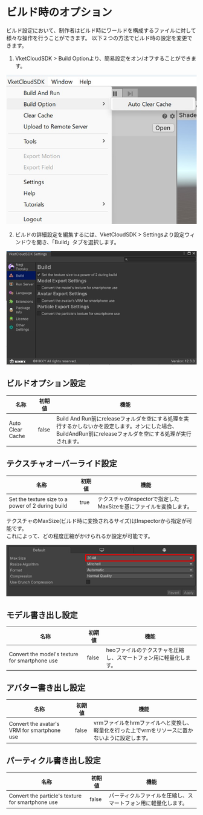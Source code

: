 # ビルド時のオプション

ビルド設定において、制作者はビルド時にワールドを構成するファイルに対して様々な操作を行うことができます。
以下２つの方法でビルド時の設定を変更できます。

1. VketCloudSDK > Build Optionより、簡易設定をオン/オフすることができます。

![BuildOptions_0](img/BuildOptions_0.jpg)

2. ビルドの詳細設定を編集するには、VketCloudSDK > Settingsより設定ウィンドウを開き、「Build」タブを選択します。

![BuildOptions_1](img/BuildOptions_1.jpg)

## ビルドオプション設定
| 名称 | 初期値 | 機能 |
| ---- | ---- | ---- |
| Auto Clear Cache | false | Build And Run前にreleaseフォルダを空にする処理を実行するかしないかを設定します。オンにした場合、BuildAndRun前にreleaseフォルダを空にする処理が実行されます。 |


## テクスチャオーバーライド設定

| 名称 | 初期値 | 機能 |
| ---- | ---- | ---- |
| Set the texture size to a power of 2 during build | true | テクスチャのInspectorで指定したMaxSizeを基にファイルを変換します。 |

テクスチャのMaxSize(ビルド時に変換されるサイズ)はInspectorから指定が可能です。<br>
これによって、どの程度圧縮がかけられるか設定が可能です。

![BuildOptions_2](img/BuildOptions_2.jpg)

## モデル書き出し設定

| 名称 | 初期値 | 機能 |
| ---- | ---- | ---- |
| Convert the model's texture for smartphone use | false | heoファイルのテクスチャを圧縮し、スマートフォン用に軽量化します。 |

## アバター書き出し設定

| 名称 | 初期値 | 機能 |
| ---- | ---- | ---- |
| Convert the avatar's VRM for smartphone use | false | vrmファイルをhrmファイルへと変換し、軽量化を行った上でvrmをリソースに置かないように設定します。 |

## パーティクル書き出し設定

| 名称 | 初期値 | 機能 |
| ---- | ---- | ---- |
| Convert the particle's texture for smartphone use | false | パーティクルファイルを圧縮し、スマートフォン用に軽量化します。 |
